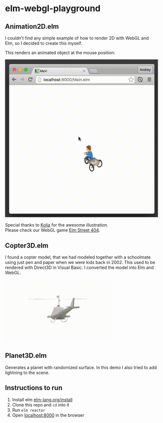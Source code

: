 # elm-webgl-playground

## Animation2D.elm

I couldn't find any simple example of how to render 2D
with WebGL and Elm, so I decided to create this myself.

This renders an animated object at the mouse position:

![Demo](Animation2D.gif)

Special thanks to [Kolja](https://github.com/kolja) for the awesome illustration.  
Please check our WebGL game [Elm Street 404](https://github.com/zalando/elm-street-404).

## Copter3D.elm

I found a copter model, that we had modeled together with a schoolmate using just pen and paper when we were kids back in 2002. This used to be rendered with Direct3D in Visual Basic. I converted the model into Elm and WebGL.

![Demo](Copter3D.gif)

## Planet3D.elm

Generates a planet with randomized surface. In this demo I also tried to add lightning to the scene.

## Instructions to run

1. Install elm [elm-lang.org/install](http://elm-lang.org/install)
2. Clone this repo and `cd` into it
3. Run `elm reactor`
4. Open [localhost:8000](http://localhost:8000) in the browser
